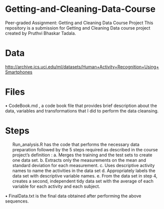 # Getting-and-Cleaning-Data-Course
Peer-graded Assignment: Getting and Cleaning Data Course Project
This repository is a submission for Getting and Cleaning Data course project created by Pruthvi Bhaskar Tadala.

# Data
http://archive.ics.uci.edu/ml/datasets/Human+Activity+Recognition+Using+Smartphones

# Files
•	CodeBook.md , a code book file that provides brief description about the data, variables and  transformations that I did to perform the data cleansing.

# Steps 
<ul>
	Run_analysis.R has the code that performs the necessary data preparation followed by the 5 steps required as described in the course project’s definition :
a.	Merges the training and the test sets to create one data set. 
b.	Extracts only the measurements on the mean and standard deviation for each measurement. 
c.	Uses descriptive activity names to name the activities in the data set 
d.	Appropriately labels the data set with descriptive variable names. 
e.	From the data set in step 4, creates a second, independent tidy data set with the average of each variable for each activity and each subject.

</ul>
•	FinalData.txt is the final data obtained after performing the above sequences.
